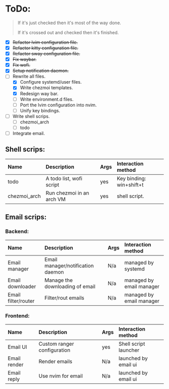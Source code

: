 # ToDo:

> If it's just checked then it's most of the way done.
>
> If it's crossed out and checked then it's finished.

* [X] ~~Refactor lvim configuration file.~~
* [X] ~~Refactor kitty configuration file.~~
* [X] ~~Refactor sway configuration file.~~
* [X] ~~Fix waybar.~~
* [X] ~~Fix wofi.~~
* [X] ~~Setup notification daemon.~~
* [ ] Rewrite all files.
    * [X] Configure systemd/user files.
    * [X] Write chezmoi templates.
    * [X] Redesign way bar.
    * [ ] Write environment.d files.
    * [ ] Port the lvim configuration into nvim.
    * [ ] Unify key bindings.
* [ ] Write shell scrips.
    * [ ] chezmoi_arch
    * [ ] todo
* [ ] Integrate email.

## Shell scrips:

| Name         | Description               | Args | Interaction method       |
|:-------------|:--------------------------|:-----|:-------------------------|
| todo         | A todo list, wofi script  | yes  | Key binding: win+shift+t |
| chezmoi_arch | Run chezmoi in an arch VM | yes  | shell script.            |

## Email scrips:

### Backend:

| Name                | Description                       | Args | Interaction method       |
|:--------------------|:----------------------------------|:-----|:-------------------------|
| Email manager       | Email manager/notification daemon | N/a  | managed by systemd       |
| Email downloader    | Manage the downloading of email   | N/a  | managed by email manager |
| Email filter/router | Filter/rout emails                | N/a  | managed by email manager |

### Frontend:

| Name                | Description                       | Args | Interaction method       |
|:--------------------|:----------------------------------|:-----|:-------------------------|
| Email UI            | Custom ranger configuration       | yes  | Shell script launcher    |
| Email render        | Render emails                     | N/a  | launched by email ui     |
| Email reply         | Use nvim for email                | N/a  | launched by email ui     |

